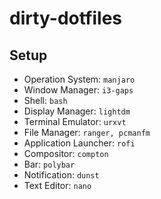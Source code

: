 # dirty-dotfiles

## Setup

- Operation System: `manjaro`
- Window Manager: `i3-gaps`
- Shell: `bash`
- Display Manager: `lightdm`
- Terminal Emulator: `urxvt`
- File Manager: `ranger, pcmanfm`
- Application Launcher: `rofi`
- Compositor: `compton`
- Bar: `polybar`
- Notification: `dunst`
- Text Editor: `nano`